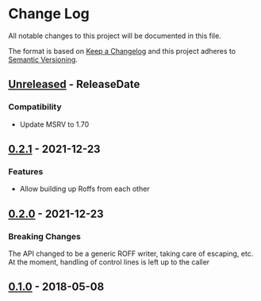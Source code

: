 # Change Log
All notable changes to this project will be documented in this file.

The format is based on [Keep a Changelog](http://keepachangelog.com/)
and this project adheres to [Semantic Versioning](http://semver.org/).

<!-- next-header -->
## [Unreleased] - ReleaseDate

### Compatibility

- Update MSRV to 1.70

## [0.2.1] - 2021-12-23

### Features

- Allow building up Roffs from each other

## [0.2.0] - 2021-12-23

### Breaking Changes

The API changed to be a generic ROFF writer, taking care of
escaping, etc.   At the moment, handling of control lines is left up to the
caller

## [0.1.0] - 2018-05-08

<!-- next-url -->
[Unreleased]: https://github.com/rust-cli/roff-rs/compare/v0.2.1...HEAD
[0.2.1]: https://github.com/rust-cli/roff-rs/compare/v0.2.0...v0.2.1
[0.2.0]: https://github.com/assert-rs/assert_cmd/compare/v0.1.0...v0.2.0
[0.1.0]: https://github.com/assert-rs/assert_cmd/compare/21f419c71f025ef596e7954d62506ff8fe3fd7a2...v0.1.0
